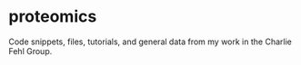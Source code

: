# proteomics
Code snippets, files, tutorials, and general data from my work in the Charlie Fehl Group.
